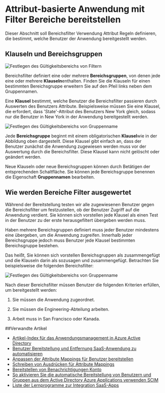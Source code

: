 <properties
    pageTitle="Attribut-basierte Anwendung mit Filter Bereiche bereitstellen | Microsoft Azure"
    description="Informationen Sie zum Bereichsfilter verwenden, um Objekte in apps zu verhindern, die unterstützen automatisierte benutzerbereitstellung von tatsächlich bereitgestellt werden, wenn ein Objekt nicht Ihre Bedürfnisse erfüllen."
    services="active-directory"
    documentationCenter=""
    authors="markusvi"
    manager="femila"
    editor=""/>

<tags
    ms.service="active-directory"
    ms.workload="identity"
    ms.tgt_pltfrm="na"
    ms.devlang="na"
    ms.topic="article"
    ms.date="10/10/2016"
    ms.author="markusvi"/>


# <a name="attribute-based-app-provisioning-with-scoping-filters"></a>Attribut-basierte Anwendung mit Filter Bereiche bereitstellen

Dieser Abschnitt soll Bereichsfilter Verwendung Attribut Regeln definieren, die bestimmt, welche Benutzer der Anwendung bereitgestellt werden.





## <a name="clauses-and-scope-groups"></a>Klauseln und Bereichsgruppen


![Festlegen des Gültigkeitsbereichs von Filtern][1] 




Bereichsfilter definiert eine oder mehrere **Bereichsgruppen**, von denen jede eine oder mehrere **Klauseln**enthalten. Finden Sie die Klauseln für einen bestimmten Bereichsgruppe erweitern Sie auf den Pfeil links neben dem Gruppennamen.

Eine **Klausel** bestimmt, welche Benutzer die Bereichsfilter passieren durch Auswerten des Benutzers Attribute. Beispielsweise müssen Sie eine Klausel, die erfordert, dass 'State'-Attribut des Benutzers New York gleich, sodass nur die Benutzer in New York in der Anwendung bereitgestellt werden.

![Festlegen des Gültigkeitsbereichs von Gruppenname][2] 



Jede **Bereichsgruppe** beginnt mit einem obligatorischen **Klausel**wie in der Abbildung oben dargestellt. Diese Klausel gibt einfach an, dass der Benutzer zunächst die Anwendung zugewiesen werden muss vor der Auswertung durch die Bereichsfilter. Diese Klausel kann nicht gelöscht oder geändert werden.

Neue Klauseln oder neue Bereichsgruppen können durch Betätigen der entsprechenden Schaltfläche. Sie können jede Bereichsgruppe benennen die Eigenschaft **Gruppennamen** bearbeiten.





## <a name="how-scoping-filters-are-evaluated"></a>Wie werden Bereiche Filter ausgewertet

Während der Bereitstellung testen wir alle zugewiesenen Benutzer gegen die Bereichsfilter um festzustellen, ob der Benutzer Zugriff auf die Anwendung verdient. Sie können sich vorstellen jede Klausel als einen Test in der Benutzer zu der erste herausgefiltert übergeben werden muss. 

Haben mehrere Bereichsgruppen definiert muss jeder Benutzer mindestens eine übergeben, um die Anwendung zugreifen. Innerhalb jeder Bereichsgruppe jedoch muss Benutzer jede Klausel bestimmten Bereichsgruppe bestehen. 

Das heißt, Sie können sich vorstellen Bereichsgruppen als zusammengefügt und die Klauseln darin als sozusagen und zusammengefügt. Betrachten Sie beispielsweise die folgenden Bereichsfilter:


![Festlegen des Gültigkeitsbereichs von Gruppenname][2]  


Nach dieser Bereichsfilter müssen Benutzer die folgenden Kriterien erfüllen, um bereitgestellt werden:

1. Sie müssen die Anwendung zugeordnet.

2. Sie müssen die Engineering-Abteilung arbeiten.

3. Arbeit muss in San Francisco oder Kanada.


##<a name="related-articles"></a>Verwandte Artikel

- [Artikel-Index für das Anwendungsmanagement in Azure Active Directory](active-directory-apps-index.md)
- [Benutzer Bereitstellung und Entfernung SaaS-Anwendung zu automatisieren](active-directory-saas-app-provisioning.md)
- [Anpassen der Attribute Mappings für Benutzer bereitstellen](active-directory-saas-customizing-attribute-mappings.md)
- [Schreiben von Ausdrücken für Attribute Mappings](active-directory-saas-writing-expressions-for-attribute-mappings.md)
- [Bereitstellen von Benachrichtigungen Konto](active-directory-saas-account-provisioning-notifications.md)
- [So aktivieren Sie die automatische Bereitstellung von Benutzern und Gruppen aus dem Active Directory Azure Applications verwenden SCIM](active-directory-scim-provisioning.md)
- [Liste der Lernprogramme zur Integration SaaS-Apps](active-directory-saas-tutorial-list.md)

<!--Image references-->
[1]: ./media/active-directory-saas-scoping-filters/ic782811.png
[2]: ./media/active-directory-saas-scoping-filters/ic782812.png
[3]: ./active-directory-saas-scoping-filters/ic782813.png
